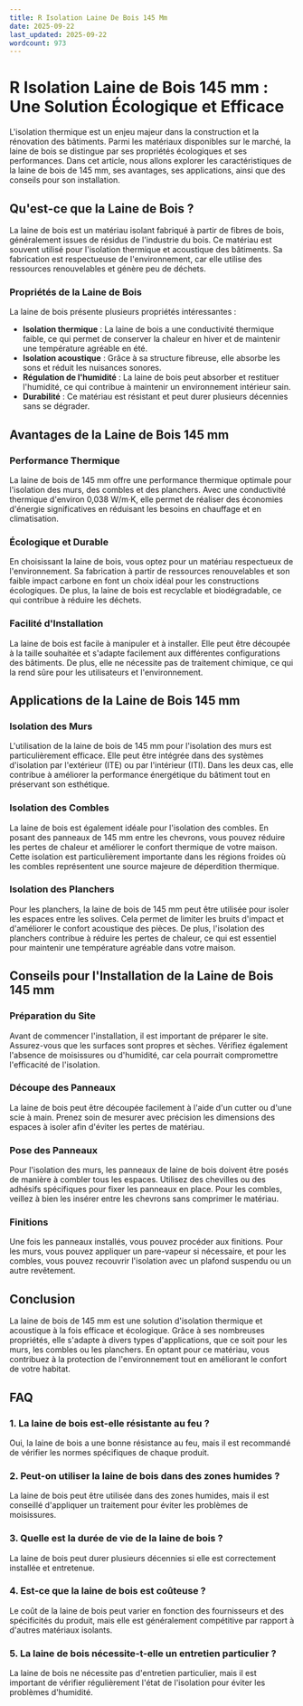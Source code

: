 ```yaml
---
title: R Isolation Laine De Bois 145 Mm
date: 2025-09-22
last_updated: 2025-09-22
wordcount: 973
---
```


# R Isolation Laine de Bois 145 mm : Une Solution Écologique et Efficace

L'isolation thermique est un enjeu majeur dans la construction et la rénovation des bâtiments. Parmi les matériaux disponibles sur le marché, la laine de bois se distingue par ses propriétés écologiques et ses performances. Dans cet article, nous allons explorer les caractéristiques de la laine de bois de 145 mm, ses avantages, ses applications, ainsi que des conseils pour son installation.

## Qu'est-ce que la Laine de Bois ?

La laine de bois est un matériau isolant fabriqué à partir de fibres de bois, généralement issues de résidus de l'industrie du bois. Ce matériau est souvent utilisé pour l'isolation thermique et acoustique des bâtiments. Sa fabrication est respectueuse de l'environnement, car elle utilise des ressources renouvelables et génère peu de déchets.

### Propriétés de la Laine de Bois

La laine de bois présente plusieurs propriétés intéressantes :

- **Isolation thermique** : La laine de bois a une conductivité thermique faible, ce qui permet de conserver la chaleur en hiver et de maintenir une température agréable en été.
- **Isolation acoustique** : Grâce à sa structure fibreuse, elle absorbe les sons et réduit les nuisances sonores.
- **Régulation de l'humidité** : La laine de bois peut absorber et restituer l'humidité, ce qui contribue à maintenir un environnement intérieur sain.
- **Durabilité** : Ce matériau est résistant et peut durer plusieurs décennies sans se dégrader.

## Avantages de la Laine de Bois 145 mm

### Performance Thermique

La laine de bois de 145 mm offre une performance thermique optimale pour l'isolation des murs, des combles et des planchers. Avec une conductivité thermique d'environ 0,038 W/m·K, elle permet de réaliser des économies d'énergie significatives en réduisant les besoins en chauffage et en climatisation.

### Écologique et Durable

En choisissant la laine de bois, vous optez pour un matériau respectueux de l'environnement. Sa fabrication à partir de ressources renouvelables et son faible impact carbone en font un choix idéal pour les constructions écologiques. De plus, la laine de bois est recyclable et biodégradable, ce qui contribue à réduire les déchets.

### Facilité d'Installation

La laine de bois est facile à manipuler et à installer. Elle peut être découpée à la taille souhaitée et s'adapte facilement aux différentes configurations des bâtiments. De plus, elle ne nécessite pas de traitement chimique, ce qui la rend sûre pour les utilisateurs et l'environnement.

## Applications de la Laine de Bois 145 mm

### Isolation des Murs

L'utilisation de la laine de bois de 145 mm pour l'isolation des murs est particulièrement efficace. Elle peut être intégrée dans des systèmes d'isolation par l'extérieur (ITE) ou par l'intérieur (ITI). Dans les deux cas, elle contribue à améliorer la performance énergétique du bâtiment tout en préservant son esthétique.

### Isolation des Combles

La laine de bois est également idéale pour l'isolation des combles. En posant des panneaux de 145 mm entre les chevrons, vous pouvez réduire les pertes de chaleur et améliorer le confort thermique de votre maison. Cette isolation est particulièrement importante dans les régions froides où les combles représentent une source majeure de déperdition thermique.

### Isolation des Planchers

Pour les planchers, la laine de bois de 145 mm peut être utilisée pour isoler les espaces entre les solives. Cela permet de limiter les bruits d'impact et d'améliorer le confort acoustique des pièces. De plus, l'isolation des planchers contribue à réduire les pertes de chaleur, ce qui est essentiel pour maintenir une température agréable dans votre maison.

## Conseils pour l'Installation de la Laine de Bois 145 mm

### Préparation du Site

Avant de commencer l'installation, il est important de préparer le site. Assurez-vous que les surfaces sont propres et sèches. Vérifiez également l'absence de moisissures ou d'humidité, car cela pourrait compromettre l'efficacité de l'isolation.

### Découpe des Panneaux

La laine de bois peut être découpée facilement à l'aide d'un cutter ou d'une scie à main. Prenez soin de mesurer avec précision les dimensions des espaces à isoler afin d'éviter les pertes de matériau.

### Pose des Panneaux

Pour l'isolation des murs, les panneaux de laine de bois doivent être posés de manière à combler tous les espaces. Utilisez des chevilles ou des adhésifs spécifiques pour fixer les panneaux en place. Pour les combles, veillez à bien les insérer entre les chevrons sans comprimer le matériau.

### Finitions

Une fois les panneaux installés, vous pouvez procéder aux finitions. Pour les murs, vous pouvez appliquer un pare-vapeur si nécessaire, et pour les combles, vous pouvez recouvrir l'isolation avec un plafond suspendu ou un autre revêtement.

## Conclusion

La laine de bois de 145 mm est une solution d'isolation thermique et acoustique à la fois efficace et écologique. Grâce à ses nombreuses propriétés, elle s'adapte à divers types d'applications, que ce soit pour les murs, les combles ou les planchers. En optant pour ce matériau, vous contribuez à la protection de l'environnement tout en améliorant le confort de votre habitat.

## FAQ

### 1. La laine de bois est-elle résistante au feu ?

Oui, la laine de bois a une bonne résistance au feu, mais il est recommandé de vérifier les normes spécifiques de chaque produit.

### 2. Peut-on utiliser la laine de bois dans des zones humides ?

La laine de bois peut être utilisée dans des zones humides, mais il est conseillé d'appliquer un traitement pour éviter les problèmes de moisissures.

### 3. Quelle est la durée de vie de la laine de bois ?

La laine de bois peut durer plusieurs décennies si elle est correctement installée et entretenue.

### 4. Est-ce que la laine de bois est coûteuse ?

Le coût de la laine de bois peut varier en fonction des fournisseurs et des spécificités du produit, mais elle est généralement compétitive par rapport à d'autres matériaux isolants.

### 5. La laine de bois nécessite-t-elle un entretien particulier ?

La laine de bois ne nécessite pas d'entretien particulier, mais il est important de vérifier régulièrement l'état de l'isolation pour éviter les problèmes d'humidité.
